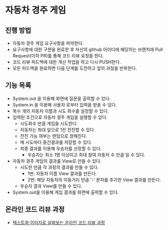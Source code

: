 # 자동차 경주 게임
## 진행 방법
* 자동차 경주 게임 요구사항을 파악한다.
* 요구사항에 대한 구현을 완료한 후 자신의 github 아이디에 해당하는 브랜치에 Pull Request(이하 PR)를 통해 코드 리뷰 요청을 한다.
* 코드 리뷰 피드백에 대한 개선 작업을 하고 다시 PUSH한다.
* 모든 피드백을 완료하면 다음 단계를 도전하고 앞의 과정을 반복한다.

## 기능 목록
* System.out 을 이용해 화면에 질문을 출력할 수 있다.
* System.in 을 이용해 사용자 로부터 입력을 받을 수 있다.
* 복수 개의 자동차 이름과 시도 회수를 설정할 수 있다. 
* 입력된 조건으로 자동차 경주 게임을 실행할 수 있다.
    * 시도회수 만큼 게임을 시도한다.
    * 자동차는 최대 앞으로 1칸 전진할 수 있다.
    * 전진 가능 여부는 랜덤으로 정해진다.
    * 매 시도마다 중간결과를 저장할 수 있다.
    * 최종 결과를 이용해 우승자를 선정할 수 있다.
        * 우승자는 최소 1명 이상이고 최대 참여 자동차 수 만큼 일 수 있다.
* 자동차 경주 게임의 결과를 View로 만들 수 있다. 
    * 시도한 만큼 각 과정의 결과를 만들 수 있다.
        * 1번: 자동차 이름 View 결과를 만든다.
        * 2번: 해당 자동차의 이동거리 만큼 '-' 문자를 추가한 View 결과를 만든다.
    * 우승자 결과 View를 만들 수 있다.
* System.out을 이용해 게임 결과를 화면에 출력할 수 있다.  

## 온라인 코드 리뷰 과정
* [텍스트와 이미지로 살펴보는 온라인 코드 리뷰 과정](https://github.com/next-step/nextstep-docs/tree/master/codereview)